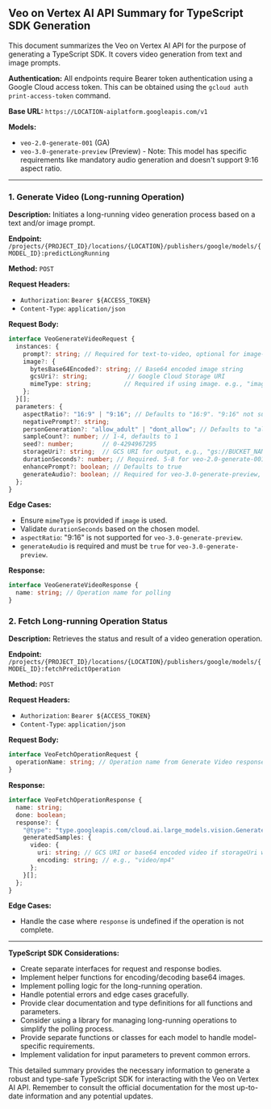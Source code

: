 ## Veo on Vertex AI API Summary for TypeScript SDK Generation

This document summarizes the Veo on Vertex AI API for the purpose of generating a TypeScript SDK.  It covers video generation from text and image prompts.

**Authentication:** All endpoints require Bearer token authentication using a Google Cloud access token. This can be obtained using the `gcloud auth print-access-token` command.

**Base URL:** `https://LOCATION-aiplatform.googleapis.com/v1`

**Models:**

* `veo-2.0-generate-001` (GA)
* `veo-3.0-generate-preview` (Preview) - Note: This model has specific requirements like mandatory audio generation and doesn't support 9:16 aspect ratio.

---

### 1. Generate Video (Long-running Operation)

**Description:** Initiates a long-running video generation process based on a text and/or image prompt.

**Endpoint:** `/projects/{PROJECT_ID}/locations/{LOCATION}/publishers/google/models/{MODEL_ID}:predictLongRunning`

**Method:** `POST`

**Request Headers:**

* `Authorization`: `Bearer ${ACCESS_TOKEN}`
* `Content-Type`: `application/json`

**Request Body:**

```typescript
interface VeoGenerateVideoRequest {
  instances: {
    prompt?: string; // Required for text-to-video, optional for image-to-video
    image?: {
      bytesBase64Encoded?: string; // Base64 encoded image string
      gcsUri?: string;           // Google Cloud Storage URI
      mimeType: string;         // Required if using image. e.g., "image/jpeg", "image/png"
    };
  }[];
  parameters: {
    aspectRatio?: "16:9" | "9:16"; // Defaults to "16:9". "9:16" not supported by veo-3.0-generate-preview
    negativePrompt?: string;
    personGeneration?: "allow_adult" | "dont_allow"; // Defaults to "allow_adult"
    sampleCount?: number; // 1-4, defaults to 1
    seed?: number;        // 0-4294967295
    storageUri?: string;  // GCS URI for output, e.g., "gs://BUCKET_NAME/SUBDIRECTORY"
    durationSeconds?: number; // Required. 5-8 for veo-2.0-generate-001, 8 for veo-3.0-generate-preview
    enhancePrompt?: boolean; // Defaults to true
    generateAudio?: boolean; // Required for veo-3.0-generate-preview, not supported by veo-2.0-generate-001. Must be true.
  };
}
```

**Edge Cases:**

* Ensure `mimeType` is provided if `image` is used.
* Validate `durationSeconds` based on the chosen model.
* `aspectRatio`: "9:16" is not supported for `veo-3.0-generate-preview`.
* `generateAudio` is required and must be `true` for `veo-3.0-generate-preview`.

**Response:**

```typescript
interface VeoGenerateVideoResponse {
  name: string; // Operation name for polling
}
```


### 2. Fetch Long-running Operation Status

**Description:** Retrieves the status and result of a video generation operation.

**Endpoint:** `/projects/{PROJECT_ID}/locations/{LOCATION}/publishers/google/models/{MODEL_ID}:fetchPredictOperation`

**Method:** `POST`

**Request Headers:**

* `Authorization`: `Bearer ${ACCESS_TOKEN}`
* `Content-Type`: `application/json`

**Request Body:**

```typescript
interface VeoFetchOperationRequest {
  operationName: string; // Operation name from Generate Video response
}
```

**Response:**

```typescript
interface VeoFetchOperationResponse {
  name: string;
  done: boolean;
  response?: {
    "@type": "type.googleapis.com/cloud.ai.large_models.vision.GenerateVideoResponse";
    generatedSamples: {
      video: {
        uri: string; // GCS URI or base64 encoded video if storageUri was not provided
        encoding: string; // e.g., "video/mp4"
      };
    }[];
  };
}

```

**Edge Cases:**

* Handle the case where `response` is undefined if the operation is not complete.


---

**TypeScript SDK Considerations:**

* Create separate interfaces for request and response bodies.
* Implement helper functions for encoding/decoding base64 images.
* Implement polling logic for the long-running operation.
* Handle potential errors and edge cases gracefully.
* Provide clear documentation and type definitions for all functions and parameters.
* Consider using a library for managing long-running operations to simplify the polling process.
* Provide separate functions or classes for each model to handle model-specific requirements.
* Implement validation for input parameters to prevent common errors.


This detailed summary provides the necessary information to generate a robust and type-safe TypeScript SDK for interacting with the Veo on Vertex AI API. Remember to consult the official documentation for the most up-to-date information and any potential updates.

